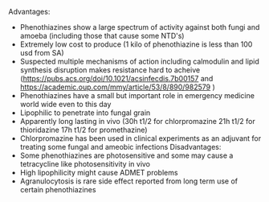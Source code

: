 Advantages:
* Phenothiazines show a large spectrum of activity against both fungi and amoeba (including those that cause some NTD's) 
* Extremely low cost to produce (1 kilo of phenothiazine is less than 100 usd from SA)
* Suspected multiple mechanisms of action including calmodulin and lipid synthesis disruption makes resistance hard to acheive (https://pubs.acs.org/doi/10.1021/acsinfecdis.7b00157 and https://academic.oup.com/mmy/article/53/8/890/982579 )
* Phenothiazines have a small but important role in emergency medicine world wide even to this day
* Lipophilic to penetrate into fungal grain 
* Apparently long lasting in vivo (30h t1/2 for chlorpromazine 21h t1/2 for thioridazine 17h t1/2 for promethazine) 
* Chlorpromazine has been used in clinical experiments as an adjuvant for treating some fungal and ameobic infections
Disadvantages:
* Some phenothiazines are photosensitive and some may cause a tetracycline like photosensitivity in vivo
* High lipophilicity might cause ADMET problems 
* Agranulocytosis is rare side effect reported from long term use of certain phenothiazines 
